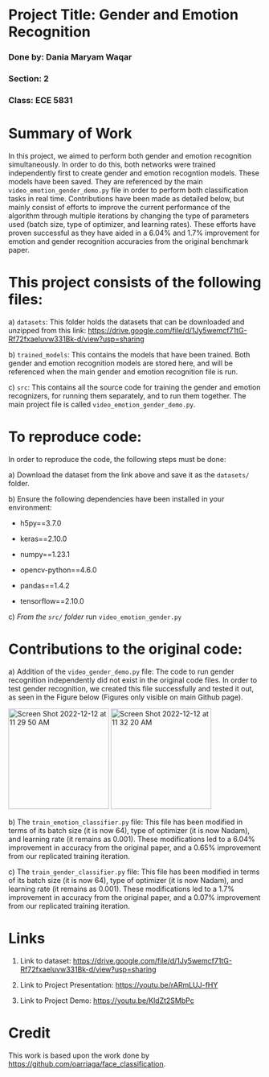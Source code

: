 # Project Title: Gender and Emotion Recognition

### Done by: Dania Maryam Waqar

### Section: 2

### Class: ECE 5831

# Summary of Work

In this project, we aimed to perform both gender and emotion recognition simultaneously. In order to do this, both networks were trained independently first to create gender and emotion recogntion models. These models have been saved. They are referenced by the main `video_emotion_gender_demo.py` file in order to perform both classification tasks in real time. Contributions have been made as detailed below, but mainly consist of efforts to improve the current performance of the algorithm through multiple iterations by changing the type of parameters used (batch size, type of optimizer, and learning rates). These efforts have proven successful as they have aided in a 6.04% and 1.7% improvement for emotion and gender recognition accuracies from the original benchmark paper.

# This project consists of the following files:

a) `datasets`: This folder holds the datasets that can be downloaded and unzipped from this link: https://drive.google.com/file/d/1Jy5wemcf71tG-Rf72fxaeIuvw331Bk-d/view?usp=sharing

b) `trained_models`: This contains the models that have been trained. Both gender and emotion recognition models are stored here, and will be referenced when the main gender and emotion recognition file is run.

c) `src`: This contains all the source code for training the gender and emotion recognizers, for running them separately, and to run them together. The main project file is called `video_emotion_gender_demo.py`.

# To reproduce code:

In order to reproduce the code, the following steps must be done:

a) Download the dataset from the link above and save it as the ```datasets/``` folder.

b) Ensure the following dependencies have been installed in your environment:
  
  - h5py==3.7.0

  - keras==2.10.0

  - numpy==1.23.1

  - opencv-python==4.6.0

  - pandas==1.4.2

  - tensorflow==2.10.0

c) _From the `src/` folder_ run ```video_emotion_gender.py```

# Contributions to the original code:

a) Addition of the `video_gender_demo.py` file: The code to run gender recognition independently did not exist in the original code files. In order to test gender recognition, we created this file successfully and tested it out, as seen in the Figure below (Figures only visible on main Github page).

<img width="200" alt="Screen Shot 2022-12-12 at 11 29 50 AM" src="https://user-images.githubusercontent.com/120402562/207099888-46e3a71c-01d9-4d4f-af65-22a74e0a3a00.png"> <img width="200" alt="Screen Shot 2022-12-12 at 11 32 20 AM" src="https://user-images.githubusercontent.com/120402562/207100484-515389bc-06ff-42a9-b96b-dc42241a41f0.png">

b) The `train_emotion_classifier.py` file: This file has been modified in terms of its batch size (it is now 64), type of optimizer (it is now Nadam), and learning rate (it remains as 0.001). These modifications led to a 6.04% improvement in accuracy from the original paper, and a 0.65% improvement from our replicated training iteration.

c) The `train_gender_classifier.py` file: This file has been modified in terms of its batch size (it is now 64), type of optimizer (it is now Nadam), and learning rate (it remains as 0.001). These modifications led to a 1.7% improvement in accuracy from the original paper, and a 0.07% improvement from our replicated training iteration.

# Links

1. Link to dataset: https://drive.google.com/file/d/1Jy5wemcf71tG-Rf72fxaeIuvw331Bk-d/view?usp=sharing

2. Link to Project Presentation: https://youtu.be/rARmLUJ-fHY

3. Link to Project Demo: https://youtu.be/KldZt2SMbPc

# Credit
This work is based upon the work done by https://github.com/oarriaga/face_classification.
